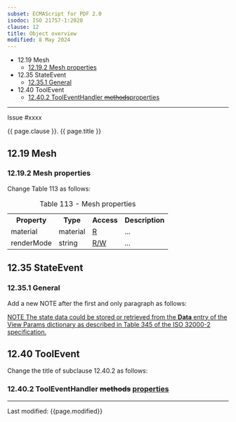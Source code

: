 ```yaml
---
subset: ECMAScript for PDF 2.0
isodoc: ISO 21757-1:2020
clause: 12
title: Object overview
modified: 8 May 2024
---
```


<ul>
   <li>12.19 Mesh
    <ul> 
     <li><a href="#H12.19.2">12.19.2 Mesh properties</a>
     </li>
    </ul>
   </li>
   <li>12.35 StateEvent
    <ul>
     <li><a href="#H12.35.1">12.35.1 General</a>
     </li>
    </ul>
   </li>
   <li>12.40 ToolEvent
    <ul>
     <li><a href="#H12.40.2">12.40.2 ToolEventHandler <del onMouseEnter="mouseEnter(this)" data-issue="267" data-iso="approved">methods</del><ins onMouseEnter="mouseEnter(this)" data-issue="267" data-iso="approved">properties</ins></a>
     </li>
    </ul>
   </li>
</ul>
<hr>

<link rel="stylesheet" href="../assets/iso-style.css">
<div class="isostyle">
<div class="fixedpopup" id="issuelink">
	Issue #xxxx
</div>


<p class="fake-h1">{{ page.clause }}. {{ page.title }}</p>

<h2 id="H12.19">12.19 Mesh</h2>

<h3 id="H12.19.2">12.19.2 Mesh properties</h3>

<p class="location">Change Table 113 as follows:</p>

<table>
  <caption id="Table113">Table 113 - Mesh properties</caption>
  <tr>
    <th>Property</th>
    <th>Type</th>
    <th>Access</th>
    <th>Description</th>
  </tr>
  <tr>
    <td>material</td>
    <td>material</td>
    <td><ins onMouseEnter="mouseEnter(this)" data-issue="388" data-iso="approved">R</ins></td>
    <td>...</td>
  </tr>
  <tr>
    <td>renderMode</td>
    <td>string</td>
    <td><ins onMouseEnter="mouseEnter(this)" data-issue="388" data-iso="approved">R/W</ins></td>
    <td>...</td>
  </tr>
</table>


<h2 id="H12.35">12.35 StateEvent</h2>

<h3 id="H12.35.1">12.35.1 General</h3>

<p class="location">Add a new NOTE after the first and only paragraph as follows:</p>

<p class="hangingindent"><ins onMouseEnter="mouseEnter(this)" data-issue="210" data-iso="approved">
NOTE The state data could be stored or retrieved from the <b>Data</b> entry of the View Params dictionary as described in Table 345 of the ISO 32000-2 specification.
</ins></p>

<h2 id="H12.40">12.40 ToolEvent</h2>

<p class="location">Change the title of subclause 12.40.2 as follows:</p>

<h3 id="H12.40.2">12.40.2 ToolEventHandler
<del onMouseEnter="mouseEnter(this)" data-issue="267" data-iso="approved">methods</del>
<ins onMouseEnter="mouseEnter(this)" data-issue="267" data-iso="approved">properties</ins></h3>

</div>


<hr>
<p class="footnote">Last modified: {{page.modified}}</p>
